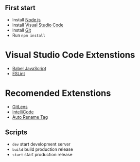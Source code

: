 ## First start
- Install [Node js][nodejs]
- Install [Visual Studio Code][vscode]
- Install [Git][gitscm]
- Run `npm install`

[nodejs]: <https://nodejs.org/en/>
[vscode]: <https://code.visualstudio.com/>
[gitscm]: <https://git-scm.com/>

# Visual Studio Code Extenstions
- [Babel JavaScript][babeljs]
- [ESLint][eslint]

[babeljs]: <https://marketplace.visualstudio.com/items?itemName=mgmcdermott.vscode-language-babel>
[eslint]: <https://marketplace.visualstudio.com/items?itemName=dbaeumer.vscode-eslint>

# Recomended Extenstions
- [GitLens][gitlens]
- [IntelliCode][intellicode]
- [Auto Rename Tag][autorenametag]

[gitlens]: <https://marketplace.visualstudio.com/items?itemName=eamodio.gitlens>
[intellicode]: <https://marketplace.visualstudio.com/items?itemName=VisualStudioExptTeam.vscodeintellicode>
[autorenametag]: <https://marketplace.visualstudio.com/items?itemName=formulahendry.auto-rename-tag>

## Scripts
- `dev` start development server
- `build` build production release
- `start` start production release